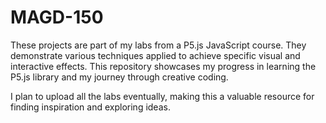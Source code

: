 # MAGD-150


These projects are part of my labs from a P5.js JavaScript course. They demonstrate various techniques applied to achieve specific visual and interactive effects. This repository showcases my progress in learning the P5.js library and my journey through creative coding.

I plan to upload all the labs eventually, making this a valuable resource for finding inspiration and exploring ideas.
